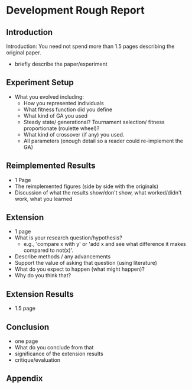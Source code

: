# Development Rough Report
## Introduction
Introduction: You need not spend more than 1.5 pages describing the original paper.
- briefly describe the paper/experiment

## Experiment Setup
- What you evolved including:
    - How you represented individuals
    - What fitness function did you define
    - What kind of GA you used
    - Steady state/ generational?  Tournament selection/ fitness proportionate (roulette wheel)?
    - What kind of crossover (if any) you used.
    - All parameters (enough detail so a reader could re-implement the GA)

## Reimplemented Results
- 1 Page
- The reimplemented figures (side by side with the originals)
- Discussion of what the results show/don't show, what worked/didn't work, what you learned

## Extension
- 1 page
- What is your research question/hypothesis?
    - e.g., 'compare x with y' or 'add x and see what difference it makes compared to not(x)'.
- Describe methods / any advancements
- Support the value of asking that question (using literature)
- What do you expect to happen (what might happen)?
- Why do you think that?

## Extension Results
- 1.5 page

## Conclusion
- one page
- What do you conclude from that
- significance of the extension results
- critique/evaluation
## Appendix